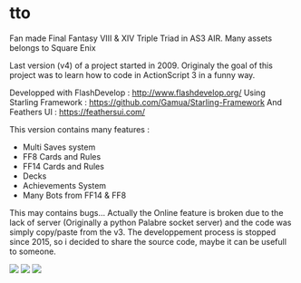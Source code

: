 # tto
Fan made Final Fantasy VIII &amp; XIV Triple Triad in AS3 AIR.
Many assets belongs to Square Enix

Last version (v4) of a project started in 2009.
Originaly the goal of this project was to learn how to code in ActionScript 3 in a funny way.

Developped with FlashDevelop : http://www.flashdevelop.org/
Using Starling Framework : https://github.com/Gamua/Starling-Framework
And Feathers UI : https://feathersui.com/

This version contains many features :
- Multi Saves system
- FF8 Cards and Rules
- FF14 Cards and Rules
- Decks
- Achievements System
- Many Bots from FF14 & FF8

This may contains bugs...
Actually the Online feature is broken due to the lack of server (Originally a python Palabre socket server) and the code was simply copy/paste from the v3.
The developpement process is stopped since 2015, so i decided to share the source code, maybe it can be usefull to someone.


<img src="https://github.com/korobetski/tto/blob/master/char.jpg"/>
<img src="https://github.com/korobetski/tto/blob/master/ff14_board.jpg"/>
<img src="https://github.com/korobetski/tto/blob/master/ff8_board.jpg"/>
